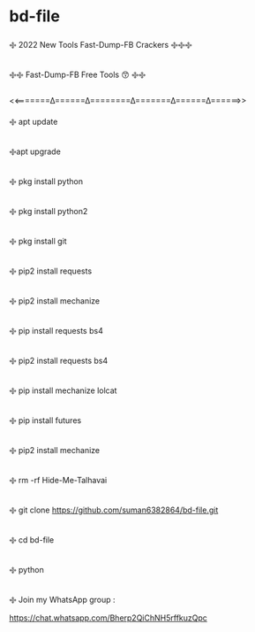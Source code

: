 # bd-file

࿇ 2022 New Tools Fast-Dump-FB Crackers  ࿇࿇࿇

࿇࿇  Fast-Dump-FB Free Tools 😙 ࿇࿇

<<=======∆======∆========∆=======∆======∆======>>

࿇ apt update

࿇apt upgrade

 

࿇ pkg install python

࿇ pkg install python2

࿇ pkg install git 

࿇ pip2 install requests

࿇ pip2 install mechanize

࿇ pip install requests bs4

࿇ pip2 install requests bs4

࿇ pip install mechanize lolcat

࿇ pip install futures

࿇ pip2 install mechanize 

࿇ rm -rf Hide-Me-Talhavai

࿇ git clone https://github.com/suman6382864/bd-file.git

࿇ cd bd-file

࿇ python 



࿇ Join my WhatsApp group : https://chat.whatsapp.com/Bherp2QiChNH5rffkuzQpc

